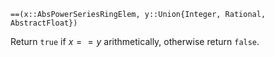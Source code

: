 ```
==(x::AbsPowerSeriesRingElem, y::Union{Integer, Rational, AbstractFloat})
```

Return `true` if $x == y$ arithmetically, otherwise return `false`.
